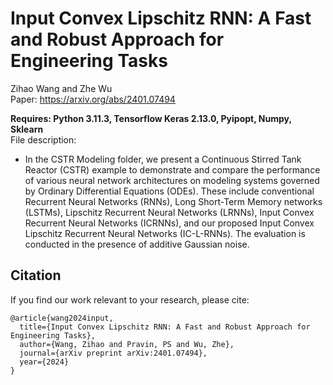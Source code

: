 # Input Convex Lipschitz RNN: A Fast and Robust Approach for Engineering Tasks

Zihao Wang and Zhe Wu </br>
Paper: https://arxiv.org/abs/2401.07494 </br>

**Requires: Python 3.11.3, Tensorflow Keras 2.13.0, Pyipopt, Numpy, Sklearn** </br>
File description:
* In the CSTR Modeling folder, we present a Continuous Stirred Tank Reactor (CSTR) example to demonstrate and compare the performance of various neural network architectures on modeling systems governed by Ordinary Differential Equations (ODEs). These include conventional Recurrent Neural Networks (RNNs), Long Short-Term Memory networks (LSTMs), Lipschitz Recurrent Neural Networks (LRNNs), Input Convex Recurrent Neural Networks (ICRNNs), and our proposed Input Convex Lipschitz Recurrent Neural Networks (IC-L-RNNs). The evaluation is conducted in the presence of additive Gaussian noise.

## Citation </br>
If you find our work relevant to your research, please cite:
```
@article{wang2024input,
  title={Input Convex Lipschitz RNN: A Fast and Robust Approach for Engineering Tasks},
  author={Wang, Zihao and Pravin, PS and Wu, Zhe},
  journal={arXiv preprint arXiv:2401.07494},
  year={2024}
}
```
